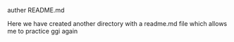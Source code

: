 auther README.md

Here we have created another directory with a readme.md file which allows me to practice ggi again
